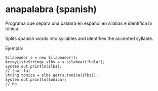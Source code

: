 anapalabra (spanish)
==========

Programa que separa una palabra en español en sílabas e identifica la tónica.

Splits spanish words into syllables and identifies the accented syllable.

Ejemplo:

    Silabeador s = new Silabeador();
    ArrayList<String> slbs = s.silabear("hola");
    System.out.println(slbs);
    // [ho, la]
    String tonica = slbs.get(s.tonica(slbs));
    System.out.println(tonica);
    // ho
